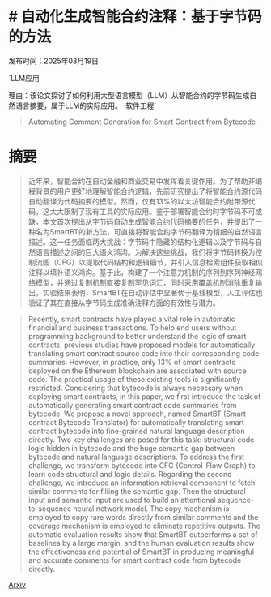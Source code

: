# # 自动化生成智能合约注释：基于字节码的方法

发布时间：2025年03月19日

`LLM应用

理由：该论文探讨了如何利用大型语言模型（LLM）从智能合约的字节码生成自然语言摘要，属于LLM的实际应用。` `软件工程`

> Automating Comment Generation for Smart Contract from Bytecode

# 摘要

> 近年来，智能合约在自动金融和商业交易中发挥着关键作用。为了帮助非编程背景的用户更好地理解智能合约逻辑，先前研究提出了将智能合约源代码自动翻译为代码摘要的模型。然而，仅有13%的以太坊智能合约附带源代码，这大大限制了现有工具的实际应用。鉴于部署智能合约时字节码不可或缺，本文首次提出从字节码自动生成智能合约代码摘要的任务，并提出了一种名为SmartBT的新方法，可直接将智能合约字节码翻译为精细的自然语言描述。这一任务面临两大挑战：字节码中隐藏的结构化逻辑以及字节码与自然语言描述之间的巨大语义鸿沟。为解决这些挑战，我们将字节码转换为控制流图（CFG）以提取代码结构和逻辑细节，并引入信息检索组件获取相似注释以填补语义鸿沟。基于此，构建了一个注意力机制的序列到序列神经网络模型，并通过复制机制直接复制罕见词汇，同时采用覆盖机制消除重复输出。实验结果表明，SmartBT在自动评估中显著优于基线模型，人工评估也验证了其在直接从字节码生成准确注释方面的有效性与潜力。

> Recently, smart contracts have played a vital role in automatic financial and business transactions. To help end users without programming background to better understand the logic of smart contracts, previous studies have proposed models for automatically translating smart contract source code into their corresponding code summaries. However, in practice, only 13% of smart contracts deployed on the Ethereum blockchain are associated with source code. The practical usage of these existing tools is significantly restricted. Considering that bytecode is always necessary when deploying smart contracts, in this paper, we first introduce the task of automatically generating smart contract code summaries from bytecode. We propose a novel approach, named SmartBT (Smart contract Bytecode Translator) for automatically translating smart contract bytecode into fine-grained natural language description directly. Two key challenges are posed for this task: structural code logic hidden in bytecode and the huge semantic gap between bytecode and natural language descriptions. To address the first challenge, we transform bytecode into CFG (Control-Flow Graph) to learn code structural and logic details. Regarding the second challenge, we introduce an information retrieval component to fetch similar comments for filling the semantic gap. Then the structural input and semantic input are used to build an attentional sequence-to-sequence neural network model. The copy mechanism is employed to copy rare words directly from similar comments and the coverage mechanism is employed to eliminate repetitive outputs. The automatic evaluation results show that SmartBT outperforms a set of baselines by a large margin, and the human evaluation results show the effectiveness and potential of SmartBT in producing meaningful and accurate comments for smart contract code from bytecode directly.

[Arxiv](https://arxiv.org/abs/2503.15270)